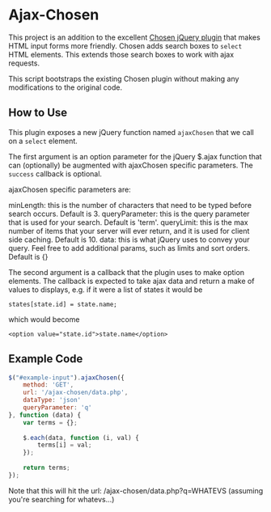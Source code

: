 # Ajax-Chosen

This project is an addition to the excellent [Chosen jQuery plugin](https://github.com/harvesthq/chosen) that makes HTML input forms more friendly.  Chosen adds search boxes to `select` HTML elements. This extends those search boxes to work with ajax requests. 

This script bootstraps the existing Chosen plugin without making any modifications to the original code. 

## How to Use

This plugin exposes a new jQuery function named `ajaxChosen` that we call on a `select` element. 

The first argument is an option parameter for the jQuery $.ajax function that can (optionally) be augmented with ajaxChosen specific parameters. The `success` callback is optional. 

ajaxChosen specific parameters are: 

minLength: this is the number of characters that need to be typed before search occurs. Default is 3.
queryParameter: this is the query parameter that is used for your search. Default is 'term'. 
queryLimit: this is the max number of items that your server will ever return, and it is used for client side caching. Default is 10. 
data: this is what jQuery uses to convey your query. Feel free to add additional params, such as limits and sort orders. Default is {}


The second argument is a callback that the plugin uses to make option elements. The callback is expected to take ajax data and return a make of values to displays, e.g. if it were a list of states it would be
	
	states[state.id] = state.name;

which would become

	<option value="state.id">state.name</option>


## Example Code

``` js
$("#example-input").ajaxChosen({
	method: 'GET',
	url: '/ajax-chosen/data.php',
	dataType: 'json'
	queryParameter: 'q'
}, function (data) {
	var terms = {};
			
	$.each(data, function (i, val) {
		terms[i] = val;
	});
			
	return terms;
});
```

Note that this will hit the url: /ajax-chosen/data.php?q=WHATEVS (assuming you're searching for whatevs...)